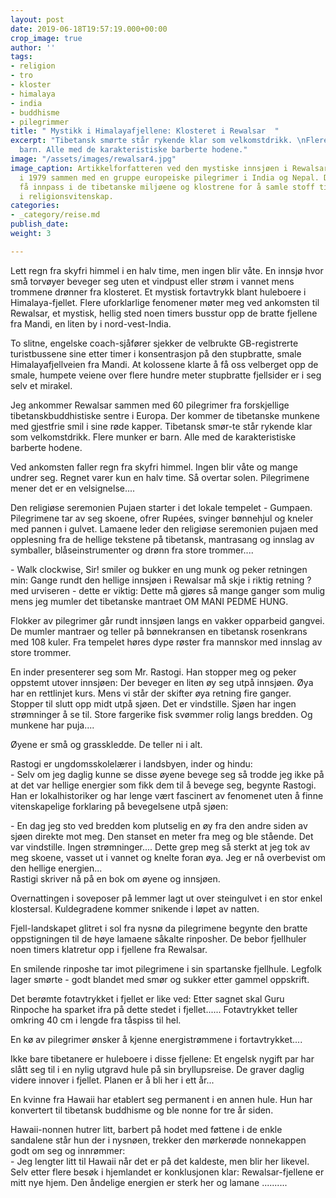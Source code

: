 ```yaml
---
layout: post
date: 2019-06-18T19:57:19.000+00:00
crop_image: true
author: ''
tags:
- religion
- tro
- kloster
- himalaya
- india
- buddhisme
- pilegrimmer
title: " Mystikk i Himalayafjellene: Klosteret i Rewalsar  "
excerpt: "Tibetansk smørte står rykende klar som velkomstdrikk. \nFlere munker er
  barn. Alle med de karakteristiske barberte hodene."
image: "/assets/images/rewalsar4.jpg"
image_caption: Artikkelforfatteren ved den mystiske innsjøen i Rewalsar. Han reiste
  i 1979 sammen med en gruppe europeiske pilegrimer i India og Nepal. Dette for å
  få innpass i de tibetanske miljøene og klostrene for å samle stoff til sin master/hovedoppgave
  i religionsvitenskap.
categories:
- _category/reise.md
publish_date: 
weight: 3

---
```

Lett regn fra skyfri himmel i en halv time, men ingen blir våte. En innsjø hvor små torvøyer beveger seg uten et vindpust eller strøm i vannet mens trommene drønner fra klosteret. Et mystisk fortavtrykk blant huleboere i Himalaya-fjellet. Flere uforklarlige fenomener møter meg ved ankomsten til Rewalsar, et mystisk, hellig sted noen timers busstur opp de bratte fjellene fra Mandi, en liten by i nord-vest-India.

To slitne, engelske coach-sjåfører sjekker de velbrukte GB-registrerte turistbussene sine etter timer i konsentrasjon på den stupbratte, smale Himalayafjellveien fra Mandi. At kolossene klarte å få oss velberget opp de smale, humpete veiene over flere hundre meter stupbratte fjellsider er i seg selv et mirakel.

Jeg ankommer Rewalsar sammen med 60 pilegrimer fra forskjellige tibetanskbuddhistiske sentre i Europa. Der kommer de tibetanske munkene med gjestfrie smil i sine røde kapper. Tibetansk smør-te står rykende klar som velkomstdrikk. Flere munker er barn. Alle med de karakteristiske barberte hodene.

Ved ankomsten faller regn fra skyfri himmel. Ingen blir våte og mange undrer seg. Regnet varer kun en halv time. Så overtar solen. Pilegrimene mener det er en velsignelse....

Den religiøse seremonien Pujaen starter i det lokale tempelet - Gumpaen. Pilegrimene tar av seg skoene, ofrer Rupées, svinger bønnehjul og kneler med pannen i gulvet. Lamaene leder den religiøse seremonien pujaen med opplesning fra de hellige tekstene på tibetansk, mantrasang og innslag av symballer, blåseinstrumenter og drønn fra store trommer....

\- Walk clockwise, Sir! smiler og bukker en ung munk og peker retningen min: Gange rundt den hellige innsjøen i Rewalsar må skje i riktig retning ? med urviseren - dette er viktig: Dette må gjøres så mange ganger som mulig mens jeg mumler det tibetanske mantraet OM MANI PEDME HUNG.

Flokker av pilegrimer går rundt innsjøen langs en vakker opparbeid gangvei. De mumler mantraer og teller på bønnekransen en tibetansk rosenkrans med 108 kuler. Fra tempelet høres dype røster fra mannskor med innslag av store trommer.

En inder presenterer seg som Mr. Rastogi. Han stopper meg og peker oppstemt utover innsjøen: Der beveger en liten øy seg utpå innsjøen. Øya har en rettlinjet kurs. Mens vi står der skifter øya retning fire ganger. Stopper til slutt opp midt utpå sjøen. Det er vindstille. Sjøen har ingen strømninger å se til. Store fargerike fisk svømmer rolig langs bredden. Og munkene har puja....

Øyene er små og grasskledde. De teller ni i alt.

Rastogi er ungdomsskolelærer i landsbyen, inder og hindu:  
\- Selv om jeg daglig kunne se disse øyene bevege seg så trodde jeg ikke på at det var hellige energier som fikk dem til å bevege seg, begynte Rastogi. Han er lokalhistoriker og har lenge vært fascinert av fenomenet uten å finne vitenskapelige forklaring på bevegelsene utpå sjøen:

\- En dag jeg sto ved bredden kom plutselig en øy fra den andre siden av sjøen direkte mot meg. Den stanset en meter fra meg og ble stående. Det var vindstille. Ingen strømninger.... Dette grep meg så sterkt at jeg tok av meg skoene, vasset ut i vannet og knelte foran øya. Jeg er nå overbevist om den hellige energien...  
Rastigi skriver nå på en bok om øyene og innsjøen.

Overnattingen i soveposer på lemmer lagt ut over steingulvet i en stor enkel klostersal. Kuldegradene kommer snikende i løpet av natten.

Fjell-landskapet glitret i sol fra nysnø da pilegrimene begynte den bratte oppstigningen til de høye lamaene såkalte rinposher. De bebor fjellhuler noen timers klatretur opp i fjellene fra Rewalsar.

En smilende rinposhe tar imot pilegrimene i sin spartanske fjellhule. Legfolk lager smørte - godt blandet med smør og sukker etter gammel oppskrift.

Det berømte fotavtrykket i fjellet er like ved: Etter sagnet skal Guru Rinpoche ha sparket ifra på dette stedet i fjellet...... Fotavtrykket teller omkring 40 cm i lengde fra tåspiss til hel.

En kø av pilegrimer ønsker å kjenne energistrømmene i fortavtrykket....

Ikke bare tibetanere er huleboere i disse fjellene: Et engelsk nygift par har slått seg til i en nylig utgravd hule på sin bryllupsreise. De graver daglig videre innover i fjellet. Planen er å bli her i ett år...

En kvinne fra Hawaii har etablert seg permanent i en annen hule. Hun har konvertert til tibetansk buddhisme og ble nonne for tre år siden.

Hawaii-nonnen hutrer litt, barbert på hodet med føttene i de enkle sandalene står hun der i nysnøen, trekker den mørkerøde nonnekappen godt om seg og innrømmer:  
\- Jeg lengter litt til Hawaii når det er på det kaldeste, men blir her likevel. Selv etter flere besøk i hjemlandet er konklusjonen klar: Rewalsar-fjellene er mitt nye hjem. Den åndelige energien er sterk her og lamane ..........